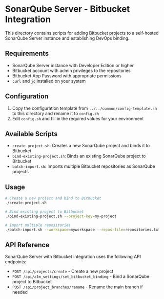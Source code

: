# SonarQube Server - Bitbucket Integration

This directory contains scripts for adding Bitbucket projects to a self-hosted SonarQube Server instance and establishing DevOps binding.

## Requirements

- SonarQube Server instance with Developer Edition or higher
- Bitbucket account with admin privileges to the repositories
- Bitbucket App Password with appropriate permissions
- `curl` and `jq` installed on your system

## Configuration

1. Copy the configuration template from `../../common/config-template.sh` to this directory and rename it to `config.sh`
2. Edit `config.sh` and fill in the required values for your environment

## Available Scripts

- `create-project.sh`: Creates a new SonarQube project and binds it to Bitbucket
- `bind-existing-project.sh`: Binds an existing SonarQube project to Bitbucket
- `batch-import.sh`: Imports multiple Bitbucket repositories as SonarQube projects

## Usage

```bash
# Create a new project and bind to Bitbucket
./create-project.sh

# Bind existing project to Bitbucket
./bind-existing-project.sh --project-key=my-project

# Import multiple repositories
./batch-import.sh --workspace=myworkspace --repos-file=repositories.txt
```

## API Reference

SonarQube Server with Bitbucket integration uses the following API endpoints:

- `POST /api/projects/create` - Create a new project
- `POST /api/alm_settings/set_bitbucket_binding` - Bind a SonarQube project to Bitbucket
- `POST /api/project_branches/rename` - Rename the main branch if needed
